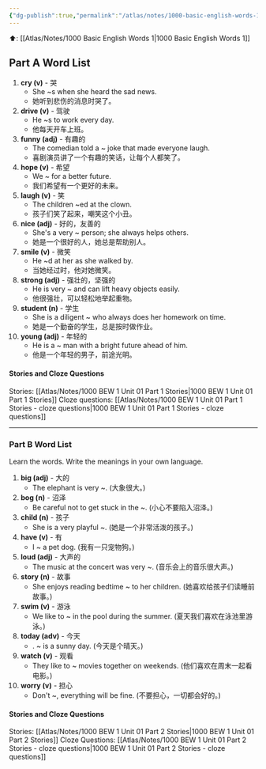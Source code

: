 ```yaml
---
{"dg-publish":true,"permalink":"/atlas/notes/1000-basic-english-words-1-unit-01/"}
---
```


⬆️: [[Atlas/Notes/1000 Basic English Words 1\|1000 Basic English Words 1]]

## Part A Word List

1. **cry (v)** - 哭
    - She ~s when she heard the sad news. 
    - 她听到悲伤的消息时哭了。
2. **drive (v)** - 驾驶
    - He ~s to work every day. 
    - 他每天开车上班。
3. **funny (adj)** - 有趣的
    - The comedian told a ~ joke that made everyone laugh. 
    - 喜剧演员讲了一个有趣的笑话，让每个人都笑了。
4. **hope (v)** - 希望
    - We ~ for a better future. 
    - 我们希望有一个更好的未来。
5. **laugh (v)** - 笑
    - The children ~ed at the clown. 
    - 孩子们笑了起来，嘲笑这个小丑。
6. **nice (adj)** - 好的，友善的
    - She's a very ~ person; she always helps others.
    - 她是一个很好的人，她总是帮助别人。
7. **smile (v)** - 微笑
    - He ~d at her as she walked by. 
    - 当她经过时，他对她微笑。
8. **strong (adj)** - 强壮的，坚强的
    - He is very ~ and can lift heavy objects easily. 
    - 他很强壮，可以轻松地举起重物。
9. **student (n)** - 学生
    - She is a diligent ~ who always does her homework on time.
    - 她是一个勤奋的学生，总是按时做作业。
10. **young (adj)** - 年轻的
    - He is a ~ man with a bright future ahead of him.
    - 他是一个年轻的男子，前途光明。

#### Stories and Cloze Questions
Stories: [[Atlas/Notes/1000 BEW 1 Unit 01 Part 1 Stories\|1000 BEW 1 Unit 01 Part 1 Stories]]
Cloze questions: [[Atlas/Notes/1000 BEW 1 Unit 01 Part 1 Stories - cloze questions\|1000 BEW 1 Unit 01 Part 1 Stories - cloze questions]]

---

### Part B Word List
Learn the words. Write the meanings in your own language.

1. **big (adj)** - 大的
    -  The elephant is very ~. (大象很大。)
2. **bog (n)** - 沼泽
    - Be careful not to get stuck in the ~. (小心不要陷入沼泽。)
3. **child (n)** - 孩子
    - She is a very playful ~. (她是一个非常活泼的孩子。)
4. **have (v)** - 有
    - I ~ a pet dog. (我有一只宠物狗。)
5. **loud (adj)** - 大声的
    - The music at the concert was very ~. (音乐会上的音乐很大声。)
6. **story (n)** - 故事
    - She enjoys reading bedtime ~ to her children. (她喜欢给孩子们读睡前故事。)
7. **swim (v)** - 游泳
    - We like to ~ in the pool during the summer. (夏天我们喜欢在泳池里游泳。)
8. **today (adv)** - 今天
    - . ~ is a sunny day. (今天是个晴天。)
9. **watch (v)** - 观看
    - They like to ~ movies together on weekends. (他们喜欢在周末一起看电影。)
10. **worry (v)** - 担心
    - Don't ~, everything will be fine. (不要担心，一切都会好的。)

#### Stories and Cloze Questions
Stories: [[Atlas/Notes/1000 BEW 1 Unit 01 Part 2 Stories\|1000 BEW 1 Unit 01 Part 2 Stories]]
Cloze Questions: [[Atlas/Notes/1000 BEW 1 Unit 01 Part 2 Stories - cloze questions\|1000 BEW 1 Unit 01 Part 2 Stories - cloze questions]]